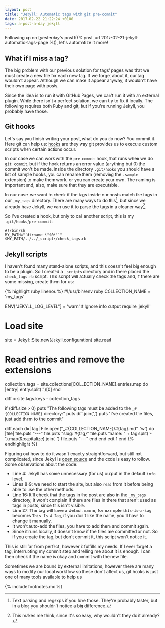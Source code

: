 ```yaml
---
layout: post
title: "Jekyll: Automatic tags with git pre-commit"
date: 2017-02-22 21:22:24 +0100
tags: a-post-a-day jekyll
---
```


Following up on [yesterday's post]({% post_url 2017-02-21-jekyll-automatic-tags-page %}), let's automatize it more!

## What if I miss a tag?

The big problem with our previous solution for tags' pages was that we must create a new file for each new tag. If we forget about it, our tag wouldn't appear. Although we can make it appear anyway, it wouldn't have their own page with posts.

Since the idea is to run it with GitHub Pages, we can't run it with an external plugin. While there isn't a perfect solution, we can try to fix it locally. The following requires both Ruby and git, but if you're running Jekyll, you probably have those.

## Git hooks

Let's say you finish writing your post, what do you do now? You commit it. Here git can help us: [hooks](https://git-scm.com/book/gr/v2/Customizing-Git-Git-Hooks) are they way git provides us to execute custom scripts when certain actions occur.

In our case we can work with the `pre-commit` hook, that runs when we do `git commit`, but if the hook returns an error value (anything but 0) the commit won't be made. Inside the directory `.git/hooks` you should have a list of sample hooks, you can rename them (removing the `.sample` extension) to make them work, or you can create your own. The naming is important and, also, make sure that they are executable.

In our case, we want to check if the tags inside our posts match the tags in our `_my_tags` directory. There are many ways to do this[^1], but since we already have Jekyll, we can use it to parse the tags in a cleaner way[^2].

So I've created a hook, but only to call another script, this is my `.git/hooks/pre-commit`:

```
#!/bin/sh
MY_PATH="`dirname \"$0\"`"
$MY_PATH/../../_scripts/check_tags.rb
```

## Jekyll scripts

I haven't found many stand-alone scripts, and this doesn't feel big enough to be a plugin. So I created a `_scripts` directory and in there placed the `check_tags.rb` script. This script will actually check the tags and, if there are some missing, create them for us:

{% highlight ruby linenos %}
#!/usr/bin/env ruby
COLLECTION_NAME = 'my_tags'

ENV["JEKYLL_LOG_LEVEL"] = 'warn' # Ignore info output
require 'jekyll'

# Load site
site = Jekyll::Site.new(Jekyll.configuration)
site.read

# Read entries and remove the extensions
collection_tags = site.collections[COLLECTION_NAME].entries.map do |entry|
  entry.split('.')[0]
end

diff = site.tags.keys - collection_tags

if (diff.size > 0)
  puts "The following tags must be added to the `_#{COLLECTION_NAME}` directory:"
  puts diff.join(',')
  puts "I've created the files, just add them to the commit"

  diff.each do |tag|
    File.open("_#{COLLECTION_NAME}/#{tag}.md", 'w') do |file|
      file.puts "---"
      file.puts "slug: #{tag}"
      file.puts "name: " + tag.split('-').map(&:capitalize).join(' ')
      file.puts "---"
    end
  end
  exit 1
end
{% endhighlight %}

Figuring out how to do it wasn't exactly straightforward, but still not complicated, since Jekyll is [open source](https://github.com/jekyll/jekyll) and the code is easy to follow. Some observations about the code:

- Line 4: Jekyll has some unnecessary (for us) output in the default `info` level.
- Lines 8-9: we need to start the site, but also `read` from it before being able to use the other methods.
- Line 16: It'll check that the tags in the post are also in the `_my_tags` directory, it won't complain if there are files in there that aren't used as tags in posts, since this isn't visible.
- Line 27: The tag will have a default name, for example `this-is-a-tag` becomes `This Is A Tag`, if you don't like the name, you'll have to change it manually.
- It won't auto-add the files, you have to add them and commit again.
- Since it runs locally, it doesn't know if the files are committed or not. So if you create the tag, but don't commit it, this script won't notice it.

This is still far from perfect, however it fulfills my needs. If I ever forget a tag, interrupting my commit step and telling me about it is enough. I can then check if the name is okay and commit with the new file.

Sometimes we are bound by external limitations, however there are many ways to modify our local workflow so these don't affect us, git hooks is just one of many tools available to help us.

{% include footnotes.md %}

[^1]: Text parsing and regexps if you love those. They're probably faster, but in a blog you shouldn't notice a big difference.
[^2]: This makes me think, since it's so easy, why wouldn't they do it already?
